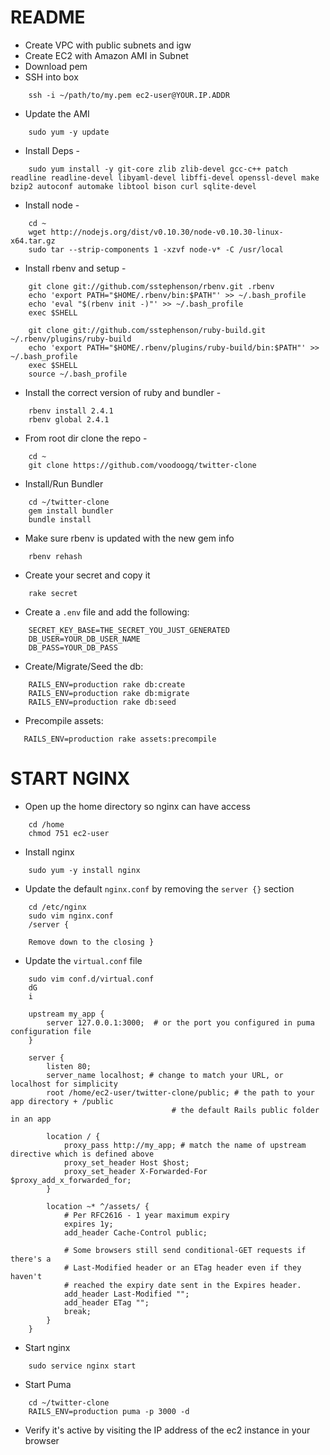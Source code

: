 # README

- Create VPC with public subnets and igw
- Create EC2 with Amazon AMI in Subnet
- Download pem
- SSH into box
```
    ssh -i ~/path/to/my.pem ec2-user@YOUR.IP.ADDR
```
- Update the AMI
```
    sudo yum -y update
```
- Install Deps -
```
    sudo yum install -y git-core zlib zlib-devel gcc-c++ patch readline readline-devel libyaml-devel libffi-devel openssl-devel make bzip2 autoconf automake libtool bison curl sqlite-devel
```
- Install node -
```
    cd ~
    wget http://nodejs.org/dist/v0.10.30/node-v0.10.30-linux-x64.tar.gz
    sudo tar --strip-components 1 -xzvf node-v* -C /usr/local
```
- Install rbenv and setup -
```
    git clone git://github.com/sstephenson/rbenv.git .rbenv
    echo 'export PATH="$HOME/.rbenv/bin:$PATH"' >> ~/.bash_profile
    echo 'eval "$(rbenv init -)"' >> ~/.bash_profile
    exec $SHELL

    git clone git://github.com/sstephenson/ruby-build.git ~/.rbenv/plugins/ruby-build
    echo 'export PATH="$HOME/.rbenv/plugins/ruby-build/bin:$PATH"' >> ~/.bash_profile
    exec $SHELL
    source ~/.bash_profile
```
- Install the correct version of ruby and bundler -
```
    rbenv install 2.4.1
    rbenv global 2.4.1
```
- From root dir clone the repo -
```
    cd ~
    git clone https://github.com/voodoogq/twitter-clone
```
- Install/Run Bundler
```
    cd ~/twitter-clone
    gem install bundler
    bundle install
```
- Make sure rbenv is updated with the new gem info
```
    rbenv rehash
```
- Create your secret and copy it
```
    rake secret
```
- Create a `.env` file and add the following:
```
    SECRET_KEY_BASE=THE_SECRET_YOU_JUST_GENERATED
    DB_USER=YOUR_DB_USER_NAME
    DB_PASS=YOUR_DB_PASS
```
- Create/Migrate/Seed the db:
```
    RAILS_ENV=production rake db:create
    RAILS_ENV=production rake db:migrate
    RAILS_ENV=production rake db:seed
```
- Precompile assets:
```
   RAILS_ENV=production rake assets:precompile
```
# START NGINX
- Open up the home directory so nginx can have access
```
    cd /home
    chmod 751 ec2-user
```
- Install nginx
```
    sudo yum -y install nginx
```
- Update the default `nginx.conf` by removing the `server {}` section
```
    cd /etc/nginx
    sudo vim nginx.conf
    /server {

    Remove down to the closing }
```
- Update the `virtual.conf` file
```
    sudo vim conf.d/virtual.conf
    dG
    i

    upstream my_app {
        server 127.0.0.1:3000;  # or the port you configured in puma configuration file
    }

    server {
        listen 80;
        server_name localhost; # change to match your URL, or localhost for simplicity
        root /home/ec2-user/twitter-clone/public; # the path to your app directory + /public
                                    # the default Rails public folder in an app

        location / {
            proxy_pass http://my_app; # match the name of upstream directive which is defined above
            proxy_set_header Host $host;
            proxy_set_header X-Forwarded-For $proxy_add_x_forwarded_for;
        }

        location ~* ^/assets/ {
            # Per RFC2616 - 1 year maximum expiry
            expires 1y;
            add_header Cache-Control public;

            # Some browsers still send conditional-GET requests if there's a
            # Last-Modified header or an ETag header even if they haven't
            # reached the expiry date sent in the Expires header.
            add_header Last-Modified "";
            add_header ETag "";
            break;
        }
    }
```
- Start nginx
```
    sudo service nginx start
```
- Start Puma
```
    cd ~/twitter-clone
    RAILS_ENV=production puma -p 3000 -d
```
- Verify it's active by visiting the IP address of the ec2 instance in your
  browser
